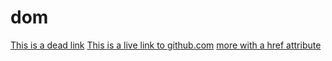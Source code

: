 # dom
<a href="#">This is a dead link</a>
<a href="https://github.com/">This is a live link to github.com</a>
<a href="https://html.com/attributes/a-href/">more with a href attribute</a>
